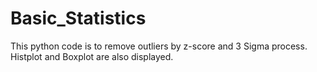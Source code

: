 # Basic_Statistics
This python code is to remove outliers by z-score and 3 Sigma process. Histplot and Boxplot are also displayed.
